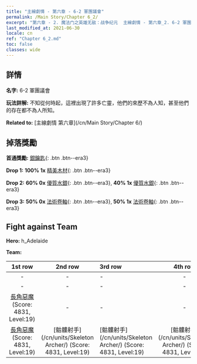 ```yaml
---
title: "主線劇情 - 第六章 - 6-2 軍團議會"
permalink: /Main Story/Chapter 6_2/
excerpt: "第六章 - 2. 魔法门之英雄无敌：战争纪元  主線劇情 - 第六章_2. 6-2 軍團議會"
last_modified_at: 2021-06-30
locale: cn
ref: "Chapter 6_2.md"
toc: false
classes: wide
---
```


## 詳情

 **名字:** 6-2 軍團議會

 **玩法詳解:** 不知從何時起，這裡出現了許多亡靈，他們的來歷不為人知，甚至他們的存在都不為人所知。

 **Related to:** [主線劇情 第六章](/cn/Main Story/Chapter 6/)

## 掉落獎勵

 **首通獎勵:** [銀鑰匙](/cn/Items/con_693/){: .btn .btn--era3}

 **Drop 1:** **100% 1x** [精美木材](/cn/Items/mat_20/){: .btn .btn--era3}

 **Drop 2:** **60% 0x** [優質水銀](/cn/Items/mat_14/){: .btn .btn--era3}, **40% 1x** [優質水銀](/cn/Items/mat_14/){: .btn .btn--era3}

 **Drop 3:** **50% 0x** [法術卷軸](/cn/Items/con_694/){: .btn .btn--era3}, **50% 1x** [法術卷軸](/cn/Items/con_694/){: .btn .btn--era3}


## Fight against Team
 **Hero:** h_Adelaide

 **Team:**


  | 1st row | 2nd row | 3rd row | 4th row |
  |:----:|:----:|:----|:----:|
  | - | - | - | - |
  | - | - | - | - |
  | [長角惡魔](/cn/units/Demon/) (Score: 4831, Level:19)  | - | - | - |
  | [長角惡魔](/cn/units/Demon/) (Score: 4831, Level:19)  | [骷髏射手](/cn/units/Skeleton Archer/) (Score: 4831, Level:19)  | [骷髏射手](/cn/units/Skeleton Archer/) (Score: 4831, Level:19)  | [骷髏射手](/cn/units/Skeleton Archer/) (Score: 4831, Level:19)  |


